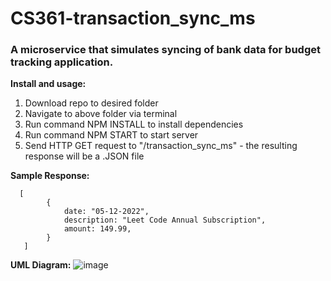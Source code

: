 # CS361-transaction_sync_ms
### A microservice that simulates syncing of bank data for budget tracking application.


**Install and usage:**
>
1. Download repo to desired folder
2. Navigate to above folder via terminal
3. Run command NPM INSTALL to install dependencies
4. Run command NPM START to start server
5. Send HTTP GET request to "/transaction_sync_ms" - the resulting response will be a .JSON file 
>


**Sample Response:**
```
  [
        {
            date: "05-12-2022",
            description: "Leet Code Annual Subscription",
            amount: 149.99,
        }
   ]
```

**UML Diagram:**
![image](https://user-images.githubusercontent.com/86175454/180878675-99ff5454-376b-4509-8c59-47a0e23930cb.png)

